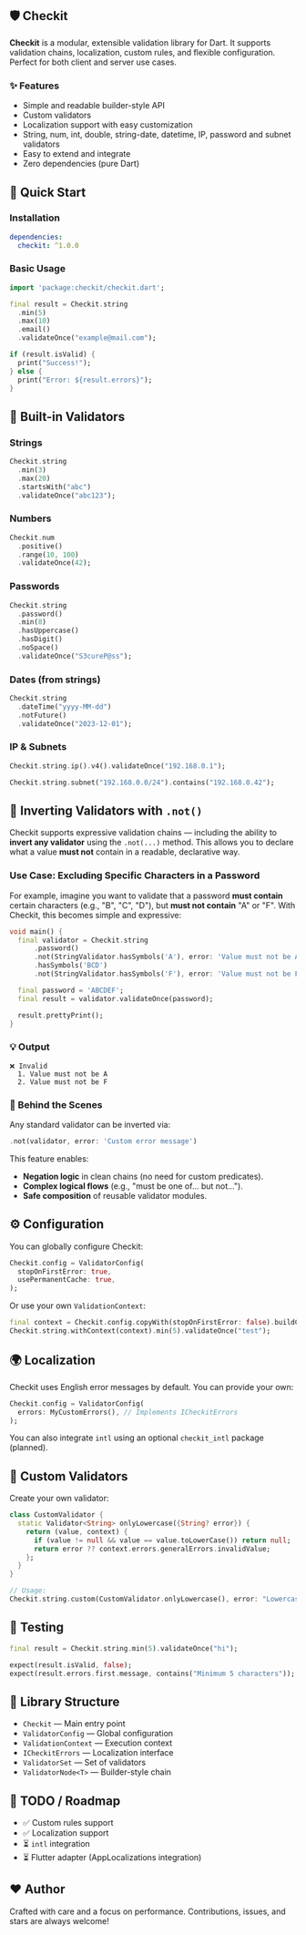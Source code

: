 
## 🛡️ Checkit

**Checkit** is a modular, extensible validation library for Dart. It supports validation chains, localization, custom rules, and flexible configuration. Perfect for both client and server use cases.

### ✨ Features

* Simple and readable builder-style API
* Custom validators
* Localization support with easy customization
* String, num, int, double, string-date, datetime, IP, password and subnet validators
* Easy to extend and integrate
* Zero dependencies (pure Dart)

## 🚀 Quick Start

### Installation

```yaml
dependencies:
  checkit: ^1.0.0
```

### Basic Usage

```dart
import 'package:checkit/checkit.dart';

final result = Checkit.string
  .min(5)
  .max(10)
  .email()
  .validateOnce("example@mail.com");

if (result.isValid) {
  print("Success!");
} else {
  print("Error: ${result.errors}");
}
```

## 🔧 Built-in Validators

### Strings

```dart
Checkit.string
  .min(3)
  .max(20)
  .startsWith("abc")
  .validateOnce("abc123");
```

### Numbers

```dart
Checkit.num
  .positive()
  .range(10, 100)
  .validateOnce(42);
```

### Passwords

```dart
Checkit.string
  .password()
  .min(8)
  .hasUppercase()
  .hasDigit()
  .noSpace()
  .validateOnce("S3cureP@ss");
```

### Dates (from strings)

```dart
Checkit.string
  .dateTime("yyyy-MM-dd")
  .notFuture()
  .validateOnce("2023-12-01");
```

### IP & Subnets

```dart
Checkit.string.ip().v4().validateOnce("192.168.0.1");

Checkit.string.subnet("192.168.0.0/24").contains("192.168.0.42");
```

## 🔁 Inverting Validators with `.not()`

Checkit supports expressive validation chains — including the ability to **invert any validator** using the `.not(...)` method. This allows you to declare what a value **must not** contain in a readable, declarative way.

### Use Case: Excluding Specific Characters in a Password

For example, imagine you want to validate that a password **must contain** certain characters (e.g., "B", "C", "D"), but **must not contain** "A" or "F". With Checkit, this becomes simple and expressive:

```dart
void main() {
  final validator = Checkit.string
      .password()
      .not(StringValidator.hasSymbols('A'), error: 'Value must not be A')
      .hasSymbols('BCD')
      .not(StringValidator.hasSymbols('F'), error: 'Value must not be F');

  final password = 'ABCDEF';
  final result = validator.validateOnce(password);

  result.prettyPrint();
}
```

### 💡 Output

```
❌ Invalid
  1. Value must not be A
  2. Value must not be F
```

### 🧠 Behind the Scenes

Any standard validator can be inverted via:

```dart
.not(validator, error: 'Custom error message')
```

This feature enables:

* **Negation logic** in clean chains (no need for custom predicates).
* **Complex logical flows** (e.g., "must be one of... but not...").
* **Safe composition** of reusable validator modules.

## ⚙️ Configuration

You can globally configure Checkit:

```dart
Checkit.config = ValidatorConfig(
  stopOnFirstError: true,
  usePermanentCache: true,
);
```

Or use your own `ValidationContext`:

```dart
final context = Checkit.config.copyWith(stopOnFirstError: false).buildContext();
Checkit.string.withContext(context).min(5).validateOnce("test");
```

## 🌍 Localization

Checkit uses English error messages by default. You can provide your own:

```dart
Checkit.config = ValidatorConfig(
  errors: MyCustomErrors(), // Implements ICheckitErrors
);
```

You can also integrate `intl` using an optional `checkit_intl` package (planned).

## 🧩 Custom Validators

Create your own validator:

```dart
class CustomValidator {
  static Validator<String> onlyLowercase({String? error}) {
    return (value, context) {
      if (value != null && value == value.toLowerCase()) return null;
      return error ?? context.errors.generalErrors.invalidValue;
    };
  }
}

// Usage:
Checkit.string.custom(CustomValidator.onlyLowercase(), error: "Lowercase only");
```

## 🧪 Testing

```dart
final result = Checkit.string.min(5).validateOnce("hi");

expect(result.isValid, false);
expect(result.errors.first.message, contains("Minimum 5 characters"));
```

## 📁 Library Structure

* `Checkit` — Main entry point
* `ValidatorConfig` — Global configuration
* `ValidationContext` — Execution context
* `ICheckitErrors` — Localization interface
* `ValidatorSet` — Set of validators
* `ValidatorNode<T>` — Builder-style chain

## 📌 TODO / Roadmap

* ✅ Custom rules support
* ✅ Localization support
* ⏳ `intl` integration
* ⏳ Flutter adapter (AppLocalizations integration)

## ❤️ Author

Crafted with care and a focus on performance.
Contributions, issues, and stars are always welcome!
